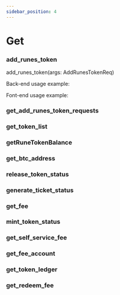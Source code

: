 ```yaml
---
sidebar_position: 4
---
```


# Get

### add_runes_token
add_runes_token(args: AddRunesTokenReq)

Back-end usage example:

Font-end usage example:


### get_add_runes_token_requests
### get_token_list
### getRuneTokenBalance
### get_btc_address
### release_token_status
### generate_ticket_status
### get_fee
### mint_token_status
### get_self_service_fee
### get_fee_account
### get_token_ledger
### get_redeem_fee
